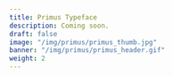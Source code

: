 ```yaml
---
title: Primus Typeface
description: Coming soon.
draft: false
image: "/img/primus/primus_thumb.jpg"
banner: "/img/primus/primus_header.gif"
weight: 2
---
```

